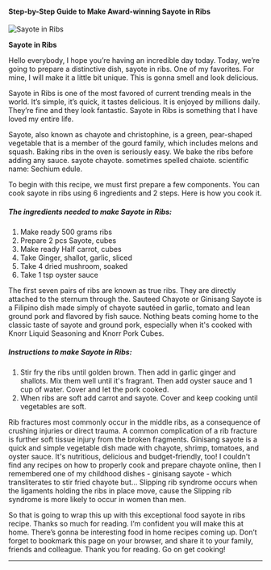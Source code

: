             

#### Step-by-Step Guide to Make Award-winning Sayote in Ribs

![Sayote in Ribs](https://img-global.cpcdn.com/recipes/07f31690cb222d55/751x532cq70/sayote-in-ribs-recipe-main-photo.jpg)

**Sayote in Ribs**

Hello everybody, I hope you’re having an incredible day today. Today, we’re going to prepare a distinctive dish, sayote in ribs. One of my favorites. For mine, I will make it a little bit unique. This is gonna smell and look delicious.

Sayote in Ribs is one of the most favored of current trending meals in the world. It’s simple, it’s quick, it tastes delicious. It is enjoyed by millions daily. They’re fine and they look fantastic. Sayote in Ribs is something that I have loved my entire life.

Sayote, also known as chayote and christophine, is a green, pear-shaped vegetable that is a member of the gourd family, which includes melons and squash. Baking ribs in the oven is seriously easy. We bake the ribs before adding any sauce. sayote chayote. sometimes spelled chaiote. scientific name: Sechium edule.

To begin with this recipe, we must first prepare a few components. You can cook sayote in ribs using 6 ingredients and 2 steps. Here is how you cook it.

##### The ingredients needed to make Sayote in Ribs:

1.  Make ready 500 grams ribs
2.  Prepare 2 pcs Sayote, cubes
3.  Make ready Half carrot, cubes
4.  Take Ginger, shallot, garlic, sliced
5.  Take 4 dried mushroom, soaked
6.  Take 1 tsp oyster sauce

The first seven pairs of ribs are known as true ribs. They are directly attached to the sternum through the. Sauteed Chayote or Ginisang Sayote is a Filipino dish made simply of chayote sautéed in garlic, tomato and lean ground pork and flavored by fish sauce. Nothing beats coming home to the classic taste of sayote and ground pork, especially when it's cooked with Knorr Liquid Seasoning and Knorr Pork Cubes.

##### Instructions to make Sayote in Ribs:

1.  Stir fry the ribs until golden brown. Then add in garlic ginger and shallots. Mix them well until it's fragrant. Then add oyster sauce and 1 cup of water. Cover and let the pork cooked.
2.  When ribs are soft add carrot and sayote. Cover and keep cooking until vegetables are soft.

Rib fractures most commonly occur in the middle ribs, as a consequence of crushing injuries or direct trauma. A common complication of a rib fracture is further soft tissue injury from the broken fragments. Ginisang sayote is a quick and simple vegetable dish made with chayote, shrimp, tomatoes, and oyster sauce. It's nutritious, delicious and budget-friendly, too! I couldn't find any recipes on how to properly cook and prepare chayote online, then I remembered one of my childhood dishes - ginisang sayote - which transliterates to stir fried chayote but… Slipping rib syndrome occurs when the ligaments holding the ribs in place move, cause the Slipping rib syndrome is more likely to occur in women than men.

So that is going to wrap this up with this exceptional food sayote in ribs recipe. Thanks so much for reading. I’m confident you will make this at home. There’s gonna be interesting food in home recipes coming up. Don’t forget to bookmark this page on your browser, and share it to your family, friends and colleague. Thank you for reading. Go on get cooking!

* * *